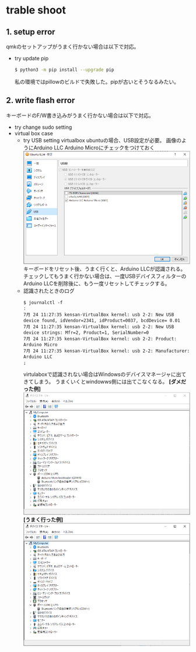 
# trable shoot

## 1. setup error 
qmkのセットアップがうまく行かない場合は以下で対応。
- try update pip
    ```sh
    $ python3 -m pip install --upgrade pip
    ```
    私の環境ではpillowのビルドで失敗した。pipが古いとそうなるみたい。
## 2. write flash error
キーボードのF/W書き込みがうまく行かない場合は以下で対応。
- try change sudo setting
- virtual box case
    - try USB setting
virtualbox ubuntuの場合、USB設定が必要。
画像のようにArduino LLC Arduino Microにチェックをつけておく
![](img/USB-setting.PNG)
キーボードをリセット後、うまく行くと、Arduino LLCが認識される。
チェックしてもうまく行かない場合は、一度USBデバイスフィルターのArduino LLCを削除後に、もう一度リセットしてチェックする。
    - 認識されたときのログ
        ```
        $ journalctl -f 
        :
        7月 24 11:27:35 kensan-VirtualBox kernel: usb 2-2: New USB device found, idVendor=2341, idProduct=0037, bcdDevice= 0.01
        7月 24 11:27:35 kensan-VirtualBox kernel: usb 2-2: New USB device strings: Mfr=2, Product=1, SerialNumber=0
        7月 24 11:27:35 kensan-VirtualBox kernel: usb 2-2: Product: Arduino Micro   
        7月 24 11:27:35 kensan-VirtualBox kernel: usb 2-2: Manufacturer: Arduino LLC
        ;
        ```
        virtulaboxで認識されない場合はWindowsのデバイスマネージャに出てきてしまう。
        うまくいくとwindowws側には出てこなくなる。
        **[ダメだった例]**
        ![](img/device-manager-2.PNG)
        **[うまく行った例]**
![](img/device-manager-1.PNG)
